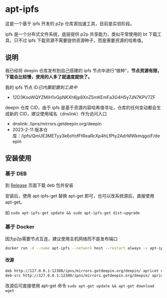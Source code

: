# apt-ipfs

这是一个基于 ipfs 开发的 p2p 仓库源加速工具，目前是实验阶段。

ipfs 是一个分布式文件系统，底层提供 p2p 共享能力，类似平常使用的 bt 下载工具，只不过 ipfs 下载资源不需要提供资源种子，而是需要资源的哈希值。

## 说明

我已经将 deepin 仓库发布到自己搭建的 ipfs 节点中进行“做种”，**节点资源有限，下载会比较慢，使用的人多了就速度就快了。**

我的 ipfs 节点 ID*已内置配置到工具中*

- 12D3KooWQYZMiH1vGpNKXh6jp8XnZ5mKEmFa3G4H5y7JN7KPV7ZF

deepin 仓库 CID，由于 ipfs 是基于资源内容哈希值寻址，仓库的任何变动都会生成新的 CID，建议使用域名（dnslink）作为访问入口

- dnslink: /ipns/mirrors.getdeepin.org/deepin
- 2023-2-11 版本仓库：/ipfs/QmUE3METyy3k6oYofFtReaRcXp4hLfPty2AdrMWkmqgoiF/deepin

## 安装使用

### 基于 DEB

到 [Release](https://github.com/myml/apt-ipfs/releases) 页面下载 deb 包并安装

安装后，使用 apt-ipfs-get 替换 apt-get 即可，也可以改系统源后，直接使用 apt-get。

如
`sudo apt-ipfs-get update && sudo apt-ipfs-get dist-upgrade`

### 基于 Docker

因为p2p需要节点互连，建议使用主机网络而不是发布端口

```sh
docker run -d --name apt-ipfs --network host --restart always -v apt-ipfs-data:/data ghcr.io/myml/apt-ipfs:main /apt-ipfs -l 127.0.0.1:12380
```

#### 改源

```sh
deb http://127.0.0.1:12380/ipns/mirrors.getdeepin.org/deepin/ apricot main contrib non-free
deb-src http://127.0.0.1:12380/ipns/mirrors.getdeepin.org/deepin/ apricot main contrib non-free
```

改源后可直接使用 apt-get 命令
`sudo apt-get update && apt-get download wget`
